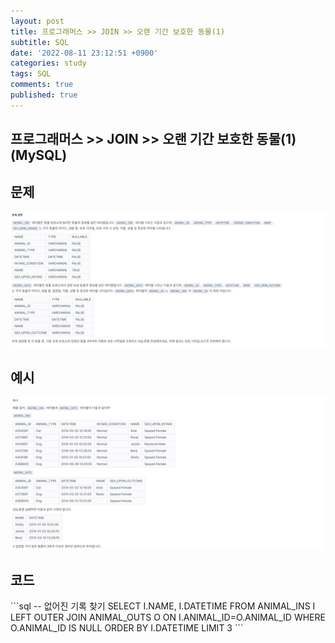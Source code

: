 ```yaml
---
layout: post
title: 프로그래머스 >> JOIN >> 오랜 기간 보호한 동물(1)
subtitle: SQL
date: '2022-08-11 23:12:51 +0900'
categories: study
tags: SQL
comments: true
published: true
---
```

## 프로그래머스 >> JOIN >> 오랜 기간 보호한 동물(1)(MySQL)

<h2>문제</h2>
<img src="/assets/img/pro_join3-1.jpg" title="pro_join3-1.jpg" alt="pro_join3-1.jpg"/><br>
<h2>예시</h2>
<img src="/assets/img/pro_join3-2.jpg" title="pro_join3-2.jpg" alt="pro_join3-2.jpg"/><br>
<h2>코드</h2>
```sql
-- 없어진 기록 찾기
SELECT I.NAME, I.DATETIME
FROM ANIMAL_INS I
LEFT OUTER JOIN ANIMAL_OUTS O
ON I.ANIMAL_ID=O.ANIMAL_ID
WHERE O.ANIMAL_ID IS NULL
ORDER BY I.DATETIME
LIMIT 3
```



